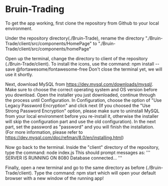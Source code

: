 # Bruin-Trading
To get the app working, first clone the repository from Github to your local environment.

Under the repository directory(./Bruin-Trade), rename
the directory "./Bruin-Trade/client/src/components/HomePage"
to "./Bruin-Trade/client/src/components/homePage"

Open up the terminal, change the directory to client of the repository (./Bruin-Trade/client).
To install the icons, use the command:
npm install --save @fortawesome/fontawesome-free
Don't close the terminal yet, we will use it shortly.


Next, download MySQL from https://dev.mysql.com/downloads/mysql/.
Make sure to choose the correct operating system and OS version before you download. 
Open the installer you just downloaded, continue through the process until Configuration. 
In Configuration, choose the option of "Use Legacy Password Encryption" and click next
(If you choosed the "Use Strong Password Encryption" option, please make sure to uninstall
MySQL from your local environment before you re-install it, otherwise the installer will
skip the configuration part and use the old configuration). In the next part, set the
password as "password" and you will finish the installation. (For more information,
please refer to https://dev.mysql.com/doc/refman/8.0/en/installing.html)


Now go back to the terminal. Inside the "client" directory of the repository, type the command:
node index.js
This should prompt messages as:
'''
SERVER IS RUNNING ON 8080
Database connected...
'''


Finally, open a new terminal and go to the same directory as before (./Bruin-Trade/client). 
Type the command:
npm start
which will open your default browser with a new window of the running app!
